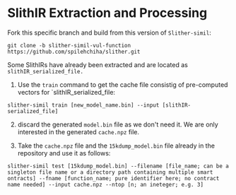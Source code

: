 # SlithIR Extraction and Processing

Fork this specific branch and build from this version of `Slither-simil`:
```
git clone -b slither-simil-vul-function  https://github.com/spilehchiha/slither.git
```

Some SlithIRs have already been extracted and are located as `slithIR_serialized_file.`

1. Use the `train` command to get the cache file consistig of pre-computed vectors for `slithIR_serialized_file:
```
slither-simil train [new_model_name.bin] --input [slithIR-serialized_file]
```

2. discard the generated `model.bin` file as we don't need it. We are only interested in the generated `cache.npz` file.

3. Take the `cache.npz` file and the `15kdump_model.bin` file already in the repository and use it as follows:
```
slither-simil test [15kdump_model.bin] --filename [file_name; can be a singleton file name or a directory path containing multiple smart ontracts] --fname [function_name; pure identifier here; no contract name needed] --input cache.npz --ntop [n; an ineteger; e.g. 3]
```
